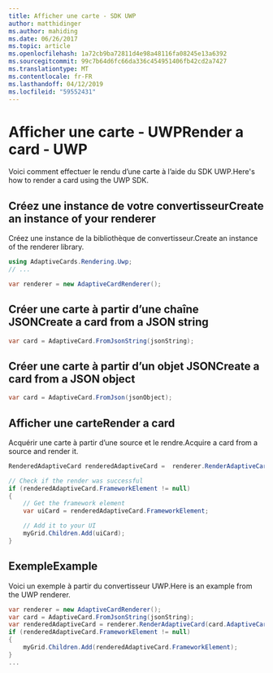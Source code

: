 ```yaml
---
title: Afficher une carte - SDK UWP
author: matthidinger
ms.author: mahiding
ms.date: 06/26/2017
ms.topic: article
ms.openlocfilehash: 1a72cb9ba72811d4e98a48116fa08245e13a6392
ms.sourcegitcommit: 99c7b64d6fc66da336c454951406fb42cd2a7427
ms.translationtype: MT
ms.contentlocale: fr-FR
ms.lasthandoff: 04/12/2019
ms.locfileid: "59552431"
---
```

# <a name="render-a-card---uwp"></a><span data-ttu-id="a7f7d-102">Afficher une carte - UWP</span><span class="sxs-lookup"><span data-stu-id="a7f7d-102">Render a card - UWP</span></span>

<span data-ttu-id="a7f7d-103">Voici comment effectuer le rendu d’une carte à l’aide du SDK UWP.</span><span class="sxs-lookup"><span data-stu-id="a7f7d-103">Here's how to render a card using the UWP SDK.</span></span>

## <a name="create-an-instance-of-your-renderer"></a><span data-ttu-id="a7f7d-104">Créez une instance de votre convertisseur</span><span class="sxs-lookup"><span data-stu-id="a7f7d-104">Create an instance of your renderer</span></span>

<span data-ttu-id="a7f7d-105">Créez une instance de la bibliothèque de convertisseur.</span><span class="sxs-lookup"><span data-stu-id="a7f7d-105">Create an instance of the renderer library.</span></span> 

```csharp
using AdaptiveCards.Rendering.Uwp;
// ...

var renderer = new AdaptiveCardRenderer();
```

## <a name="create-a-card-from-a-json-string"></a><span data-ttu-id="a7f7d-106">Créer une carte à partir d’une chaîne JSON</span><span class="sxs-lookup"><span data-stu-id="a7f7d-106">Create a card from a JSON string</span></span>

```csharp
var card = AdaptiveCard.FromJsonString(jsonString);
```

## <a name="create-a-card-from-a-json-object"></a><span data-ttu-id="a7f7d-107">Créer une carte à partir d’un objet JSON</span><span class="sxs-lookup"><span data-stu-id="a7f7d-107">Create a card from a JSON object</span></span>

```csharp
var card = AdaptiveCard.FromJson(jsonObject);
```

## <a name="render-a-card"></a><span data-ttu-id="a7f7d-108">Afficher une carte</span><span class="sxs-lookup"><span data-stu-id="a7f7d-108">Render a card</span></span>

<span data-ttu-id="a7f7d-109">Acquérir une carte à partir d’une source et le rendre.</span><span class="sxs-lookup"><span data-stu-id="a7f7d-109">Acquire a card from a source and render it.</span></span>

```csharp
RenderedAdaptiveCard renderedAdaptiveCard =  renderer.RenderAdaptiveCard(card);

// Check if the render was successful
if (renderedAdaptiveCard.FrameworkElement != null)
{
    // Get the framework element
    var uiCard = renderedAdaptiveCard.FrameworkElement;

    // Add it to your UI
    myGrid.Children.Add(uiCard);
}
```

## <a name="example"></a><span data-ttu-id="a7f7d-110">Exemple</span><span class="sxs-lookup"><span data-stu-id="a7f7d-110">Example</span></span>

<span data-ttu-id="a7f7d-111">Voici un exemple à partir du convertisseur UWP.</span><span class="sxs-lookup"><span data-stu-id="a7f7d-111">Here is an example from the UWP renderer.</span></span>

```csharp
var renderer = new AdaptiveCardRenderer();
var card = AdaptiveCard.FromJsonString(jsonString);
var renderedAdaptiveCard = renderer.RenderAdaptiveCard(card.AdaptiveCard);
if (renderedAdaptiveCard.FrameworkElement != null)
{
    myGrid.Children.Add(renderedAdaptiveCard.FrameworkElement);
}
...
```